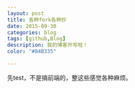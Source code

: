 ```yaml
---
layout: post
title: 各种fork各种抄
date: 2015-09-30
categories: blog
tags: [github,Blog]
description: 我的博客开写啦！
color: "#84B335"

---
```


先test，不是搞前端的，整这些感觉各种麻烦。
